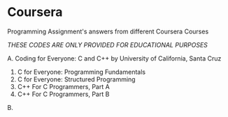 # Coursera
Programming Assignment's answers from different Coursera Courses

*THESE CODES ARE ONLY PROVIDED FOR EDUCATIONAL PURPOSES*

A. Coding for Everyone: C and C++
      by University of California, Santa Cruz
  
   1. C for Everyone: Programming Fundamentals
   2. C for Everyone: Structured Programming
   3. C++ For C Programmers, Part A
   4. C++ For C Programmers, Part B

B.
